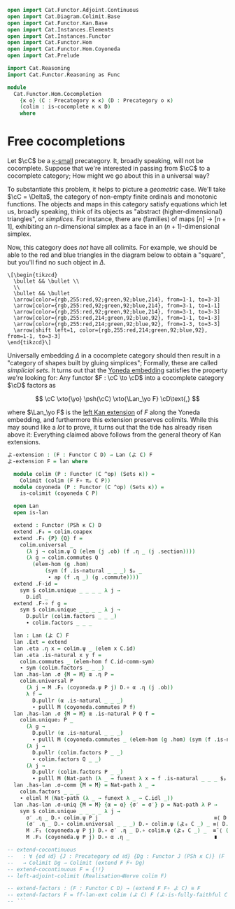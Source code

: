 ```agda
open import Cat.Functor.Adjoint.Continuous
open import Cat.Diagram.Colimit.Base
open import Cat.Functor.Kan.Base
open import Cat.Instances.Elements
open import Cat.Instances.Functor
open import Cat.Functor.Hom
open import Cat.Functor.Hom.Coyoneda
open import Cat.Prelude

import Cat.Reasoning
import Cat.Functor.Reasoning as Func

module
  Cat.Functor.Hom.Cocompletion
    {κ o} (C : Precategory κ κ) (D : Precategory o κ)
    (colim : is-cocomplete κ κ D)
    where
```

<!--
```agda
private
  module C = Cat.Reasoning C
  module D = Cat.Reasoning D
open import Cat.Morphism Cat[ C , D ] using (_≅_)

open Func
open _=>_
open Element
open Element-hom
```
-->

# Free cocompletions

Let $\cC$ be a [$\kappa$-small] precategory. It, broadly speaking,
will not be cocomplete. Suppose that we're interested in passing from
$\cC$ to a cocomplete category; How might we go about this in a
universal way?

To substantiate this problem, it helps to picture a _geometric_ case.
We'll take $\cC = \Delta$, the category of non-empty finite ordinals
and monotonic functions. The objects and maps in this category satisfy
equations which let us, broadly speaking, think of its objects as
"abstract (higher-dimensional) triangles", or _simplices_. For instance,
there are (families) of maps $[n]\to[n+1]$, exhibiting an
$n$-dimensional simplex as a face in an $(n+1)$-dimensional simplex.

[$\kappa$-small]: 1Lab.intro.html#universes-and-size-issues

Now, this category does _not_ have all colimits. For example, we should
be able to the red and blue triangles in the diagram below to obtain a
"square", but you'll find no such object in $\Delta$.

~~~{.quiver}
\[\begin{tikzcd}
  \bullet && \bullet \\
  \\
  \bullet && \bullet
  \arrow[color={rgb,255:red,92;green,92;blue,214}, from=1-1, to=3-3]
  \arrow[color={rgb,255:red,92;green,92;blue,214}, from=3-1, to=1-1]
  \arrow[color={rgb,255:red,92;green,92;blue,214}, from=3-1, to=3-3]
  \arrow[color={rgb,255:red,214;green,92;blue,92}, from=1-1, to=1-3]
  \arrow[color={rgb,255:red,214;green,92;blue,92}, from=1-3, to=3-3]
  \arrow[shift left=1, color={rgb,255:red,214;green,92;blue,92}, from=1-1, to=3-3]
\end{tikzcd}\]
~~~

Universally embedding $\Delta$ in a cocomplete category should then
result in a "category of shapes built by gluing simplices"; Formally,
these are called _simplicial sets_. It turns out that the [Yoneda
embedding] satisfies the property we're looking for: Any functor $F :
\cC \to \cD$ into a cocomplete category $\cD$ factors as

$$
\cC \xto{\yo} \psh(\cC) \xto{\Lan_\yo F} \cD\text{,}
$$

where $\Lan_\yo F$ is the [left Kan extension] of $F$ along the Yoneda
embedding, and furthermore this extension preserves colimits. While this
may sound like a _lot_ to prove, it turns out that the tide has already
risen above it: Everything claimed above follows from the general theory
of Kan extensions.

[Yoneda embedding]: Cat.Functor.Hom.html#the-yoneda-embedding
[left Kan extension]: Cat.Functor.Kan.html

```agda
よ-extension : (F : Functor C D) → Lan (よ C) F
よ-extension F = lan where

  module colim (P : Functor (C ^op) (Sets κ)) =
    Colimit (colim (F F∘ πₚ C P))
  module coyoneda (P : Functor (C ^op) (Sets κ)) =
    is-colimit (coyoneda C P)

  open Lan
  open is-lan

  extend : Functor (PSh κ C) D
  extend .F₀ = colim.coapex
  extend .F₁ {P} {Q} f =
    colim.universal _
      (λ j → colim.ψ Q (elem (j .ob) (f .η _ (j .section))))
      (λ g → colim.commutes Q
        (elem-hom (g .hom)
            (sym (f .is-natural _ _ _) $ₚ _
             ∙ ap (f .η _) (g .commute))))
  extend .F-id =
    sym $ colim.unique _ _ _ _ λ j →
      D.idl _
  extend .F-∘ f g =
    sym $ colim.unique _ _ _ _ λ j →
      D.pullr (colim.factors _ _ _)
      ∙ colim.factors _ _ _

  lan : Lan (よ C) F
  lan .Ext = extend
  lan .eta .η x = colim.ψ _ (elem x C.id)
  lan .eta .is-natural x y f =
    colim.commutes _ (elem-hom f C.id-comm-sym)
    ∙ sym (colim.factors _ _ _)
  lan .has-lan .σ {M = M} α .η P =
    colim.universal P
      (λ j → M .F₁ (coyoneda.ψ P j) D.∘ α .η (j .ob))
      λ f →
        D.pullr (α .is-natural _ _ _)
        ∙ pulll M (coyoneda.commutes P f)
  lan .has-lan .σ {M = M} α .is-natural P Q f =
    colim.unique₂ P _
      (λ g →
        D.pullr (α .is-natural _ _ _)
        ∙ pulll M (coyoneda.commutes _ (elem-hom (g .hom) (sym (f .is-natural _ _ _ $ₚ _) ∙ ap (f .η _) (g .commute)))))
      (λ j →
        D.pullr (colim.factors P _ _)
        ∙ colim.factors Q _ _)
      (λ j →
        D.pullr (colim.factors P _ _)
        ∙ pulll M (Nat-path (λ _ → funext λ x → f .is-natural _ _ _ $ₚ j .section)))
  lan .has-lan .σ-comm {M = M} = Nat-path λ _ →
    colim.factors _ _ _
    ∙ eliml M (Nat-path (λ _ → funext λ _ → C.idl _))
  lan .has-lan .σ-uniq {M = M} {α = α} {σ′ = σ′} p = Nat-path λ P →
    sym $ colim.unique _ _ _ _ λ j →
      σ′ .η _ D.∘ colim.ψ P j                                     ≡⟨ D.pushr (sym (colim.factors _ _ _ ∙ ap (colim.ψ _) (ap₂ elem refl (P .F-id $ₚ _)))) ⟩
      (σ′ .η _ D.∘ colim.universal _ _ _) D.∘ colim.ψ (よ₀ C _) _ ≡⟨ D.pushl (σ′ .is-natural _ _ _) ⟩
      M .F₁ (coyoneda.ψ P j) D.∘ σ′ .η _ D.∘ colim.ψ (よ₀ C _) _  ≡˘⟨ (D.refl⟩∘⟨ (p ηₚ _)) ⟩
      M .F₁ (coyoneda.ψ P j) D.∘ α .η _                           ∎

-- extend-cocontinuous
--   : ∀ {od ℓd} {J : Precategory od ℓd} {Dg : Functor J (PSh κ C)} (F : Functor C D)
--   → Colimit Dg → Colimit (extend F F∘ Dg)
-- extend-cocontinuous F = {!!}
-- left-adjoint-colimit (Realisation⊣Nerve colim F)

-- extend-factors : (F : Functor C D) → (extend F F∘ よ C) ≅ F
-- extend-factors F = ff-lan-ext colim (よ C) F (よ-is-fully-faithful C)
-- ```
